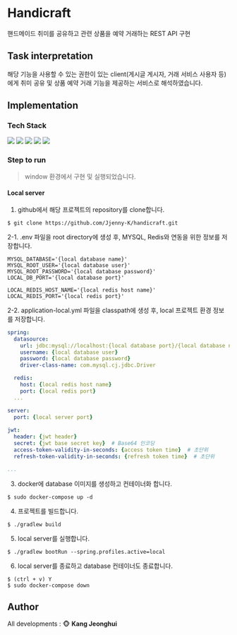 # Handicraft
핸드메이드 취미를 공유하고 관련 상품을 예약 거래하는 REST API 구현

## Task interpretation
해당 기능을 사용할 수 있는 권한이 있는 client(게시글 게시자, 거래 서비스 사용자 등)에게 취미 공유 및 상품 예약 거래 기능을 제공하는 서비스로 해석하였습니다.

## Implementation

### Tech Stack
<img src="https://img.shields.io/badge/Java-437291?style=flat-square&logo=OpenJDK&logoColor=white"/> <img src="https://img.shields.io/badge/Spring Boot-6DB33F?style=flat-square&logo=Spring Boot&logoColor=white"/> <img src="https://img.shields.io/badge/MySQL-4479A1?style=flat-square&logo=MySQL&logoColor=white"/> <img src="https://img.shields.io/badge/IntelliJ-000000?style=flat-square&logo=IntelliJ IDEA&logoColor=white"/> <img src="https://img.shields.io/badge/Docker-2496ED?style=flat-square&logo=Docker&logoColor=white"/>

### Step to run
> window 환경에서 구현 및 실행되었습니다.

#### Local server
1. github에서 해당 프로젝트의 repository를 clone합니다.
```shell
$ git clone https://github.com/Jjenny-K/handicraft.git
```

2-1. .env 파일을 root directory에 생성 후, MYSQL, Redis와 연동을 위한 정보를 저장합니다.
```
MYSQL_DATABASE='{local database name}'
MYSQL_ROOT_USER='{local database user}'
MYSQL_ROOT_PASSWORD='{local database password}'
LOCAL_DB_PORT='{local database port}'

LOCAL_REDIS_HOST_NAME='{local redis host name}'
LOCAL_REDIS_PORT='{local redis port}'
```

2-2. application-local.yml 파일을 classpath에 생성 후, local 프로젝트 환경 정보를 저장합니다.
```yaml
spring:
  datasource:
    url: jdbc:mysql://localhost:{local database port}/{local database name}
    username: {local database user}
    password: {local database password}
    driver-class-name: com.mysql.cj.jdbc.Driver

  redis:
    host: {local redis host name}
    port: {local redis port}
  ...

server:
  port: {local server port}
  
jwt:
  header: {jwt header}
  secret: {jwt base secret key}  # Base64 인코딩
  access-token-validity-in-seconds: {access token time}  # 초단위
  refresh-token-validity-in-seconds: {refresh token time}  # 초단위

...
```

3. docker에 database 이미지를 생성하고 컨테이너화 합니다.
```shell
$ sudo docker-compose up -d
```

4. 프로젝트를 빌드합니다.
```shell
$ ./gradlew build
```

5. local server를 실행합니다.
```shell
$ ./gradlew bootRun --spring.profiles.active=local
```

6. local server를 종료하고 database 컨테이너도 종료합니다.
```shell
$ (ctrl + v) Y
$ sudo docker-compose down
```

## Author
All developments : :monkey_face: **Kang Jeonghui**
